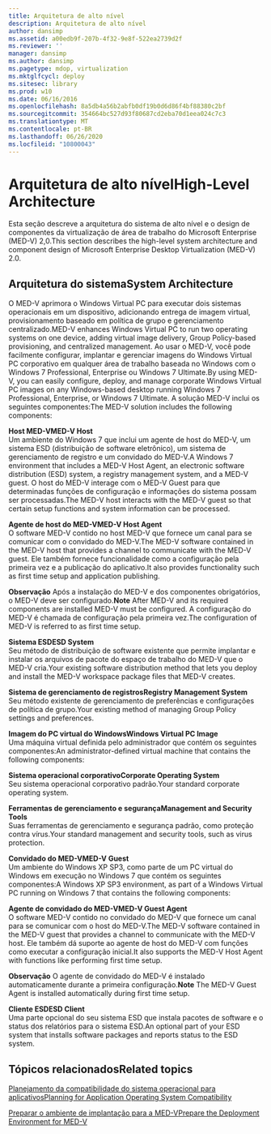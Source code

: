 ```yaml
---
title: Arquitetura de alto nível
description: Arquitetura de alto nível
author: dansimp
ms.assetid: a00edb9f-207b-4f32-9e8f-522ea2739d2f
ms.reviewer: ''
manager: dansimp
ms.author: dansimp
ms.pagetype: mdop, virtualization
ms.mktglfcycl: deploy
ms.sitesec: library
ms.prod: w10
ms.date: 06/16/2016
ms.openlocfilehash: 8a5db4a56b2abfb0df19b0d6d86f4bf88380c2bf
ms.sourcegitcommit: 354664bc527d93f80687cd2eba70d1eea024c7c3
ms.translationtype: MT
ms.contentlocale: pt-BR
ms.lasthandoff: 06/26/2020
ms.locfileid: "10800043"
---
```

# <span data-ttu-id="075c8-103">Arquitetura de alto nível</span><span class="sxs-lookup"><span data-stu-id="075c8-103">High-Level Architecture</span></span>


<span data-ttu-id="075c8-104">Esta seção descreve a arquitetura do sistema de alto nível e o design de componentes da virtualização de área de trabalho do Microsoft Enterprise (MED-V) 2,0.</span><span class="sxs-lookup"><span data-stu-id="075c8-104">This section describes the high-level system architecture and component design of Microsoft Enterprise Desktop Virtualization (MED-V) 2.0.</span></span>

## <span data-ttu-id="075c8-105">Arquitetura do sistema</span><span class="sxs-lookup"><span data-stu-id="075c8-105">System Architecture</span></span>


<span data-ttu-id="075c8-106">O MED-V aprimora o Windows Virtual PC para executar dois sistemas operacionais em um dispositivo, adicionando entrega de imagem virtual, provisionamento baseado em política de grupo e gerenciamento centralizado.</span><span class="sxs-lookup"><span data-stu-id="075c8-106">MED-V enhances Windows Virtual PC to run two operating systems on one device, adding virtual image delivery, Group Policy-based provisioning, and centralized management.</span></span> <span data-ttu-id="075c8-107">Ao usar o MED-V, você pode facilmente configurar, implantar e gerenciar imagens do Windows Virtual PC corporativo em qualquer área de trabalho baseada no Windows com o Windows 7 Professional, Enterprise ou Windows 7 Ultimate.</span><span class="sxs-lookup"><span data-stu-id="075c8-107">By using MED-V, you can easily configure, deploy, and manage corporate Windows Virtual PC images on any Windows-based desktop running Windows 7 Professional, Enterprise, or Windows 7 Ultimate.</span></span> <span data-ttu-id="075c8-108">A solução MED-V inclui os seguintes componentes:</span><span class="sxs-lookup"><span data-stu-id="075c8-108">The MED-V solution includes the following components:</span></span>

<a href="" id="---------------med-v-host"></a> **<span data-ttu-id="075c8-109">Host MED-V</span><span class="sxs-lookup"><span data-stu-id="075c8-109">MED-V Host</span></span>**  
<span data-ttu-id="075c8-110">Um ambiente do Windows 7 que inclui um agente de host do MED-V, um sistema ESD (distribuição de software eletrônico), um sistema de gerenciamento de registro e um convidado do MED-V.</span><span class="sxs-lookup"><span data-stu-id="075c8-110">A Windows 7 environment that includes a MED-V Host Agent, an electronic software distribution (ESD) system, a registry management system, and a MED-V guest.</span></span> <span data-ttu-id="075c8-111">O host do MED-V interage com o MED-V Guest para que determinadas funções de configuração e informações do sistema possam ser processadas.</span><span class="sxs-lookup"><span data-stu-id="075c8-111">The MED-V host interacts with the MED-V guest so that certain setup functions and system information can be processed.</span></span>

<a href="" id="-------------------med-v-host-agent"></a> **<span data-ttu-id="075c8-112">Agente de host do MED-V</span><span class="sxs-lookup"><span data-stu-id="075c8-112">MED-V Host Agent</span></span>**  
<span data-ttu-id="075c8-113">O software MED-V contido no host MED-V que fornece um canal para se comunicar com o convidado do MED-V.</span><span class="sxs-lookup"><span data-stu-id="075c8-113">The MED-V software contained in the MED-V host that provides a channel to communicate with the MED-V guest.</span></span> <span data-ttu-id="075c8-114">Ele também fornece funcionalidade como a configuração pela primeira vez e a publicação do aplicativo.</span><span class="sxs-lookup"><span data-stu-id="075c8-114">It also provides functionality such as first time setup and application publishing.</span></span>

<span data-ttu-id="075c8-115">**Observação**  Após a instalação do MED-V e dos componentes obrigatórios, o MED-V deve ser configurado.</span><span class="sxs-lookup"><span data-stu-id="075c8-115">**Note** After MED-V and its required components are installed MED-V must be configured.</span></span> <span data-ttu-id="075c8-116">A configuração do MED-V é chamada de configuração pela primeira vez.</span><span class="sxs-lookup"><span data-stu-id="075c8-116">The configuration of MED-V is referred to as first time setup.</span></span>

 

<a href="" id="esd-system"></a>**<span data-ttu-id="075c8-117">Sistema ESD</span><span class="sxs-lookup"><span data-stu-id="075c8-117">ESD System</span></span>**  
<span data-ttu-id="075c8-118">Seu método de distribuição de software existente que permite implantar e instalar os arquivos de pacote do espaço de trabalho do MED-V que o MED-V cria.</span><span class="sxs-lookup"><span data-stu-id="075c8-118">Your existing software distribution method that lets you deploy and install the MED-V workspace package files that MED-V creates.</span></span>

<a href="" id="registry-management-system"></a>**<span data-ttu-id="075c8-119">Sistema de gerenciamento de registros</span><span class="sxs-lookup"><span data-stu-id="075c8-119">Registry Management System</span></span>**  
<span data-ttu-id="075c8-120">Seu método existente de gerenciamento de preferências e configurações de política de grupo.</span><span class="sxs-lookup"><span data-stu-id="075c8-120">Your existing method of managing Group Policy settings and preferences.</span></span>

<a href="" id="windows-virtual-pc-image"></a>**<span data-ttu-id="075c8-121">Imagem do PC virtual do Windows</span><span class="sxs-lookup"><span data-stu-id="075c8-121">Windows Virtual PC Image</span></span>**  
<span data-ttu-id="075c8-122">Uma máquina virtual definida pelo administrador que contém os seguintes componentes:</span><span class="sxs-lookup"><span data-stu-id="075c8-122">An administrator-defined virtual machine that contains the following components:</span></span>

<a href="" id="corporate-operating-system"></a>**<span data-ttu-id="075c8-123">Sistema operacional corporativo</span><span class="sxs-lookup"><span data-stu-id="075c8-123">Corporate Operating System</span></span>**  
<span data-ttu-id="075c8-124">Seu sistema operacional corporativo padrão.</span><span class="sxs-lookup"><span data-stu-id="075c8-124">Your standard corporate operating system.</span></span>

<a href="" id="management-and-security-tools"></a>**<span data-ttu-id="075c8-125">Ferramentas de gerenciamento e segurança</span><span class="sxs-lookup"><span data-stu-id="075c8-125">Management and Security Tools</span></span>**  
<span data-ttu-id="075c8-126">Suas ferramentas de gerenciamento e segurança padrão, como proteção contra vírus.</span><span class="sxs-lookup"><span data-stu-id="075c8-126">Your standard management and security tools, such as virus protection.</span></span>

<a href="" id="-----------------------med-v-guest"></a> **<span data-ttu-id="075c8-127">Convidado do MED-V</span><span class="sxs-lookup"><span data-stu-id="075c8-127">MED-V Guest</span></span>**  
<span data-ttu-id="075c8-128">Um ambiente do Windows XP SP3, como parte de um PC virtual do Windows em execução no Windows 7 que contém os seguintes componentes:</span><span class="sxs-lookup"><span data-stu-id="075c8-128">A Windows XP SP3 environment, as part of a Windows Virtual PC running on Windows 7 that contains the following components:</span></span>

<a href="" id="---------------------------med-v-guest-agent"></a> **<span data-ttu-id="075c8-129">Agente de convidado do MED-V</span><span class="sxs-lookup"><span data-stu-id="075c8-129">MED-V Guest Agent</span></span>**  
<span data-ttu-id="075c8-130">O software MED-V contido no convidado do MED-V que fornece um canal para se comunicar com o host do MED-V.</span><span class="sxs-lookup"><span data-stu-id="075c8-130">The MED-V software contained in the MED-V guest that provides a channel to communicate with the MED-V host.</span></span> <span data-ttu-id="075c8-131">Ele também dá suporte ao agente de host do MED-V com funções como executar a configuração inicial.</span><span class="sxs-lookup"><span data-stu-id="075c8-131">It also supports the MED-V Host Agent with functions like performing first time setup.</span></span>

<span data-ttu-id="075c8-132">**Observação**  O agente de convidado do MED-V é instalado automaticamente durante a primeira configuração.</span><span class="sxs-lookup"><span data-stu-id="075c8-132">**Note** The MED-V Guest Agent is installed automatically during first time setup.</span></span>

 

<a href="" id="esd-client"></a>**<span data-ttu-id="075c8-133">Cliente ESD</span><span class="sxs-lookup"><span data-stu-id="075c8-133">ESD Client</span></span>**  
<span data-ttu-id="075c8-134">Uma parte opcional do seu sistema ESD que instala pacotes de software e o status dos relatórios para o sistema ESD.</span><span class="sxs-lookup"><span data-stu-id="075c8-134">An optional part of your ESD system that installs software packages and reports status to the ESD system.</span></span>

## <span data-ttu-id="075c8-135">Tópicos relacionados</span><span class="sxs-lookup"><span data-stu-id="075c8-135">Related topics</span></span>


[<span data-ttu-id="075c8-136">Planejamento da compatibilidade do sistema operacional para aplicativos</span><span class="sxs-lookup"><span data-stu-id="075c8-136">Planning for Application Operating System Compatibility</span></span>](planning-for-application-operating-system-compatibility.md)

[<span data-ttu-id="075c8-137">Preparar o ambiente de implantação para a MED-V</span><span class="sxs-lookup"><span data-stu-id="075c8-137">Prepare the Deployment Environment for MED-V</span></span>](prepare-the-deployment-environment-for-med-v.md)

 

 





